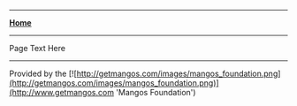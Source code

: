 ----------
[**Home**](README.md)

----------

Page Text Here


--------
Provided by the [![http://getmangos.com/images/mangos_foundation.png](http://getmangos.com/images/mangos_foundation.png)](http://www.getmangos.com 'Mangos Foundation')
